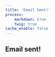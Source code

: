 ```yaml
---
title: 'Email Sent!'
process:
    markdown: true
    twig: true
cache_enable: false
---
```


## Email sent!